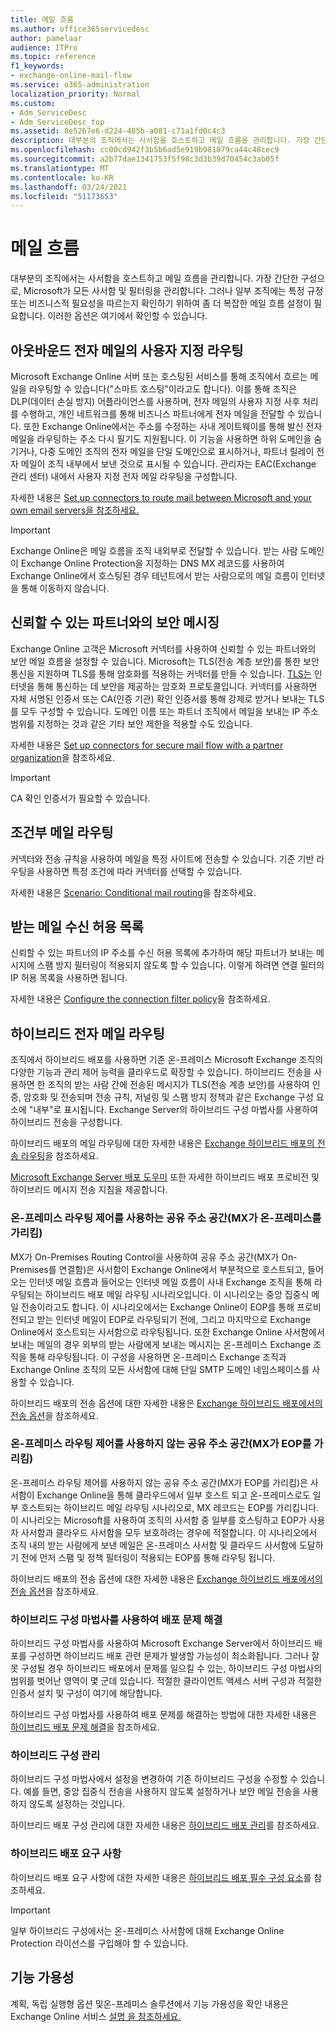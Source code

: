 ```yaml
---
title: 메일 흐름
ms.author: office365servicedesc
author: pamelaar
audience: ITPro
ms.topic: reference
f1_keywords:
- exchange-online-mail-flow
ms.service: o365-administration
localization_priority: Normal
ms.custom:
- Adm_ServiceDesc
- Adm_ServiceDesc_top
ms.assetid: 8e5267e6-d224-485b-a081-c71a1fd0c4c3
description: 대부분의 조직에서는 사서함을 호스트하고 메일 흐름을 관리합니다. 가장 간단한 구성으로, Microsoft가 모든 사서함 및 필터링을 관리합니다. 그러나 일부 조직에는 특정 규정 또는 비즈니스적 필요성을 따르는지 확인하기 위하여 좀 더 복잡한 메일 흐름 설정이 필요합니다. 이러한 옵션은 여기에서 확인할 수 있습니다.
ms.openlocfilehash: cc00cd942f3b5b6ad5e919b981879ca44c48cec9
ms.sourcegitcommit: a2b77dae1341753f5f98c3d3b39d70454c3ab05f
ms.translationtype: MT
ms.contentlocale: ko-KR
ms.lasthandoff: 03/24/2021
ms.locfileid: "51173653"
---
```

# <a name="mail-flow"></a>메일 흐름

대부분의 조직에서는 사서함을 호스트하고 메일 흐름을 관리합니다. 가장 간단한 구성으로, Microsoft가 모든 사서함 및 필터링을 관리합니다. 그러나 일부 조직에는 특정 규정 또는 비즈니스적 필요성을 따르는지 확인하기 위하여 좀 더 복잡한 메일 흐름 설정이 필요합니다. 이러한 옵션은 여기에서 확인할 수 있습니다. 
  
## <a name="custom-routing-of-outbound-email"></a>아웃바운드 전자 메일의 사용자 지정 라우팅

Microsoft Exchange Online 서버 또는 호스팅된 서비스를 통해 조직에서 흐르는 메일을 라우팅할 수 있습니다("스마트 호스팅"이라고도 합니다). 이를 통해 조직은 DLP(데이터 손실 방지) 어플라이언스를 사용하며, 전자 메일의 사용자 지정 사후 처리를 수행하고, 개인 네트워크를 통해 비즈니스 파트너에게 전자 메일을 전달할 수 있습니다. 또한 Exchange Online에서는 주소를 수정하는 사내 게이트웨이를 통해 발신 전자 메일을 라우팅하는 주소 다시 필기도 지원됩니다. 이 기능을 사용하면 하위 도메인을 숨기거나, 다중 도메인 조직의 전자 메일을 단일 도메인으로 표시하거나, 파트너 릴레이 전자 메일이 조직 내부에서 보낸 것으로 표시될 수 있습니다. 관리자는 EAC(Exchange 관리 센터) 내에서 사용자 지정 전자 메일 라우팅을 구성합니다.
  
자세한 내용은 [Set up connectors to route mail between Microsoft and your own email servers을 참조하세요.](/exchange/mail-flow-best-practices/use-connectors-to-configure-mail-flow/set-up-connectors-to-route-mail)
  
> [!IMPORTANT]
> Exchange Online은 메일 흐름을 조직 내외부로 전달할 수 있습니다. 받는 사람 도메인이 Exchange Online Protection을 지정하는 DNS MX 레코드를 사용하여 Exchange Online에서 호스팅된 경우 테넌트에서 받는 사람으로의 메일 흐름이 인터넷을 통해 이동하지 않습니다.
  
## <a name="secure-messaging-with-a-trusted-partner"></a>신뢰할 수 있는 파트너와의 보안 메시징

Exchange Online 고객은 Microsoft 커넥터를 사용하여 신뢰할 수 있는 파트너와의 보안 메일 흐름을 설정할 수 있습니다. Microsoft는 TLS(전송 계층 보안)를 통한 보안 통신을 지원하며 TLS를 통해 암호화를 적용하는 커넥터를 만들 수 있습니다. [TLS는](/office365/securitycompliance/exchange-online-uses-tls-to-secure-email-connections) 인터넷을 통해 통신하는 데 보안을 제공하는 암호화 프로토콜입니다. 커넥터를 사용하면 자체 서명된 인증서 또는 CA(인증 기관) 확인 인증서를 통해 강제로 받거나 보내는 TLS를 모두 구성할 수 있습니다. 도메인 이름 또는 파트너 조직에서 메일을 보내는 IP 주소 범위를 지정하는 것과 같은 기타 보안 제한을 적용할 수도 있습니다. 
  
자세한 내용은 [Set up connectors for secure mail flow with a partner organization](/exchange/mail-flow-best-practices/use-connectors-to-configure-mail-flow/set-up-connectors-for-secure-mail-flow-with-a-partner)을 참조하세요.
  
> [!IMPORTANT]
> CA 확인 인증서가 필요할 수 있습니다. 
  
## <a name="conditional-mail-routing"></a>조건부 메일 라우팅

커넥터와 전송 규칙을 사용하여 메일을 특정 사이트에 전송할 수 있습니다. 기준 기반 라우팅을 사용하면 특정 조건에 따라 커넥터를 선택할 수 있습니다.
  
자세한 내용은 [Scenario: Conditional mail routing](/exchange/mail-flow-best-practices/use-connectors-to-configure-mail-flow/conditional-mail-routing)을 참조하세요.
  
## <a name="incoming-mail-safe-list"></a>받는 메일 수신 허용 목록

신뢰할 수 있는 파트너의 IP 주소를 수신 허용 목록에 추가하여 해당 파트너가 보내는 메시지에 스팸 방지 필터링이 적용되지 않도록 할 수 있습니다. 이렇게 하려면 연결 필터의 IP 허용 목록을 사용하면 됩니다.
  
자세한 내용은 [Configure the connection filter policy](/office365/SecurityCompliance/configure-the-connection-filter-policy)을 참조하세요.
  
## <a name="hybrid-email-routing"></a>하이브리드 전자 메일 라우팅

조직에서 하이브리드 배포를 사용하면 기존 온-프레미스 Microsoft Exchange 조직의 다양한 기능과 관리 제어 능력을 클라우드로 확장할 수 있습니다. 하이브리드 전송을 사용하면 한 조직의 받는 사람 간에 전송된 메시지가 TLS(전송 계층 보안)를 사용하여 인증, 암호화 및 전송되며 전송 규칙, 저널링 및 스팸 방지 정책과 같은 Exchange 구성 요소에 "내부"로 표시됩니다. Exchange Server의 하이브리드 구성 마법사를 사용하여 하이브리드 전송을 구성합니다.
  
하이브리드 배포의 메일 라우팅에 대한 자세한 내용은 [Exchange 하이브리드 배포의 전송 라우팅](/exchange/transport-routing)을 참조하세요.
  
[Microsoft Exchange Server 배포 도우미](/exchange/exchange-deployment-assistant) 또한 자세한 하이브리드 배포 프로비전 및 하이브리드 메시지 전송 지침을 제공합니다. 
  
### <a name="shared-address-space-with-on-premises-routing-control-mx-points-to-on-premises"></a>온-프레미스 라우팅 제어를 사용하는 공유 주소 공간(MX가 온-프레미스를 가리킴)

MX가 On-Premises Routing Control을 사용하여 공유 주소 공간(MX가 On-Premises를 연결함)은 사서함이 Exchange Online에서 부분적으로 호스트되고, 들어오는 인터넷 메일 흐름과 들어오는 인터넷 메일 흐름이 사내 Exchange 조직을 통해 라우팅되는 하이브리드 배포 메일 라우팅 시나리오입니다. 이 시나리오는 중앙 집중식 메일 전송이라고도 합니다. 이 시나리오에서는 Exchange Online이 EOP를 통해 프로비전되고 받는 인터넷 메일이 EOP로 라우팅되기 전에, 그리고 마지막으로 Exchange Online에서 호스트되는 사서함으로 라우팅됩니다. 또한 Exchange Online 사서함에서 보내는 메일의 경우 외부의 받는 사람에게 보내는 메시지는 온-프레미스 Exchange 조직을 통해 라우팅됩니다. 이 구성을 사용하면 온-프레미스 Exchange 조직과 Exchange Online 조직의 모든 사서함에 대해 단일 SMTP 도메인 네임스페이스를 사용할 수 있습니다. 
  
하이브리드 배포의 전송 옵션에 대한 자세한 내용은 [Exchange 하이브리드 배포에서의 전송 옵션](/exchange/transport-options)을 참조하세요.
  
### <a name="shared-address-space-without-on-premises-routing-control-mx-points-to-eop"></a>온-프레미스 라우팅 제어를 사용하지 않는 공유 주소 공간(MX가 EOP를 가리킴)

온-프레미스 라우팅 제어를 사용하지 않는 공유 주소 공간(MX가 EOP를 가리킴)은 사서함이 Exchange Online을 통해 클라우드에서 일부 호스트 되고 온-프레미스로도 일부 호스트되는 하이브리드 메일 라우팅 시나리오로, MX 레코드는 EOP를 가리킵니다. 이 시나리오는 Microsoft를 사용하여 조직의 사서함 중 일부를 호스팅하고 EOP가 사용자 사서함과 클라우드 사서함을 모두 보호하려는 경우에 적절합니다. 이 시나리오에서 조직 내의 받는 사람에게 보낸 메일은 온-프레미스 사서함 및 클라우드 사서함에 도달하기 전에 먼저 스팸 및 정책 필터링이 적용되는 EOP를 통해 라우팅 됩니다. 
  
하이브리드 배포의 전송 옵션에 대한 자세한 내용은 [Exchange 하이브리드 배포에서의 전송 옵션](/exchange/transport-options)을 참조하세요.
  
### <a name="troubleshooting-a-deployment-with-the-hybrid-configuration-wizard"></a>하이브리드 구성 마법사를 사용하여 배포 문제 해결

하이브리드 구성 마법사를 사용하여 Microsoft Exchange Server에서 하이브리드 배포를 구성하면 하이브리드 배포 관련 문제가 발생할 가능성이 최소화됩니다. 그러나 잘못 구성될 경우 하이브리드 배포에서 문제를 일으킬 수 있는, 하이브리드 구성 마법사의 범위를 벗어난 영역이 몇 군데 있습니다. 적절한 클라이언트 액세스 서버 구성과 적절한 인증서 설치 및 구성이 여기에 해당합니다.
  
하이브리드 구성 마법사를 사용하여 배포 문제를 해결하는 방법에 대한 자세한 내용은 [하이브리드 배포 문제 해결](/exchange/hybrid-deployment/troubleshoot-a-hybrid-deployment)을 참조하세요.
  
### <a name="managing-a-hybrid-configuration"></a>하이브리드 구성 관리

하이브리드 구성 마법사에서 설정을 변경하여 기존 하이브리드 구성을 수정할 수 있습니다. 예를 들면, 중앙 집중식 전송을 사용하지 않도록 설정하거나 보안 메일 전송을 사용하지 않도록 설정하는 것입니다.
  
하이브리드 배포 구성 관리에 대한 자세한 내용은 [하이브리드 배포 관리](/previous-versions/exchange-server/exchange-150/jj200791(v=exchg.150))를 참조하세요.
  
### <a name="hybrid-deployment-requirements"></a>하이브리드 배포 요구 사항

하이브리드 배포 요구 사항에 대한 자세한 내용은 [하이브리드 배포 필수 구성 요소](/exchange/hybrid-deployment-prerequisites)를 참조하세요.
  
> [!IMPORTANT]
> 일부 하이브리드 구성에서는 온-프레미스 사서함에 대해 Exchange Online Protection 라이선스를 구입해야 할 수 있습니다. 
  
## <a name="feature-availability"></a>기능 가용성

계획, 독립 실행형 옵션 및온-프레미스 솔루션에서 기능 가용성을 확인 내용은 Exchange Online 서비스 [설명 을 참조하세요.](exchange-online-service-description.md)
